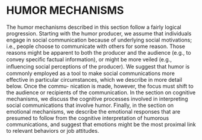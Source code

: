 # HUMOR MECHANISMS

The humor mechanisms described in this section follow a fairly logical progression. Starting with the humor producer, we assume that individuals engage in social communication because of underlying social motivations; i.e., people choose to communicate with others for some reason. Those reasons might be apparent to both the producer and the audience (e.g., to convey speciﬁc factual information), or might be more veiled (e.g., inﬂuencing social perceptions of the producer). We suggest that humor is commonly employed as a tool to make social communications more effective in particular circumstances, which we describe in more detail below. Once the commu- nication is made, however, the focus must shift to the audience or recipients of the communication. In the section on cognitive mechanisms, we discuss the cognitive processes involved in interpreting social communications that involve humor. Finally, in the section on emotional mechanisms, we describe the emotional responses that are presumed to follow from the cognitive interpretation of humorous communications, and suggest that emotions might be the most proximal link to relevant behaviors or job attitudes.